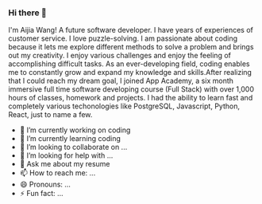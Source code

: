 ### Hi there 👋
I'm Aijia Wang! A future software developer.  I have years of experiences of customer service. I love puzzle-solving. I am passionate about coding because it lets me explore different methods to solve a problem and brings out my creativity. I enjoy various challenges and enjoy the feeling of accomplishing difficult tasks. As an ever-developing field, coding enables me to constantly grow and expand my knowledge and skills.After realizing that I could reach my dream goal, I joined App Academy, a six month immersive full time software developing course (Full Stack) with over 1,000 hours of classes, homework and projects. I had the ability to learn fast and completely various techonologies like PostgreSQL, Javascript, Python, React, just to name a few.



- 🔭 I’m currently working on coding
- 🌱 I’m currently learning coding
- 👯 I’m looking to collaborate on ...
- 🤔 I’m looking for help with ...
- 💬 Ask me about my resume
- 📫 How to reach me: ...
- 😄 Pronouns: ...
- ⚡ Fun fact: ...

